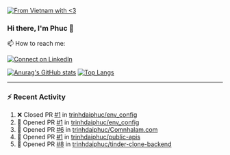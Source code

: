 [![From Vietnam with <3](https://raw.githubusercontent.com/webuild-community/badge/master/svg/love.svg)](https://webuild.community)

### Hi there, I'm Phuc 👋

📫 How to reach me:

[![Connect on LinkedIn](https://img.shields.io/badge/--linkedin?label=LinkedIn&logo=LinkedIn&style=social)](https://www.linkedin.com/in/trinh-dai-phuc/)


[![Anurag's GitHub stats](https://phuc-github-readme-stats.vercel.app/api?username=trinhdaiphuc&count_private=true&show_icons=true&theme=synthwave)](https://github.com/anuraghazra/github-readme-stats)
[![Top Langs](https://phuc-github-readme-stats.vercel.app/api/top-langs/?username=trinhdaiphuc&theme=synthwave&show_icons=true&layout=compact&langs_count=8&hide=html,css,scss,less,handlebars,ejs)](https://github.com/anuraghazra/github-readme-stats)


---

### :zap: Recent Activity

<!--START_SECTION:activity-->
1. ❌ Closed PR [#1](https://github.com/trinhdaiphuc/env_config/pull/1) in [trinhdaiphuc/env_config](https://github.com/trinhdaiphuc/env_config)
2. 💪 Opened PR [#1](https://github.com/trinhdaiphuc/env_config/pull/1) in [trinhdaiphuc/env_config](https://github.com/trinhdaiphuc/env_config)
3. 💪 Opened PR [#6](https://github.com/trinhdaiphuc/Comnhalam.com/pull/6) in [trinhdaiphuc/Comnhalam.com](https://github.com/trinhdaiphuc/Comnhalam.com)
4. 💪 Opened PR [#1](https://github.com/trinhdaiphuc/public-apis/pull/1) in [trinhdaiphuc/public-apis](https://github.com/trinhdaiphuc/public-apis)
5. 💪 Opened PR [#8](https://github.com/trinhdaiphuc/tinder-clone-backend/pull/8) in [trinhdaiphuc/tinder-clone-backend](https://github.com/trinhdaiphuc/tinder-clone-backend)
<!--END_SECTION:activity-->
